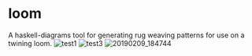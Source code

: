# loom
A haskell-diagrams tool for generating rug weaving patterns for use on a twining loom.
![test1](https://user-images.githubusercontent.com/33742833/56004456-78ec1400-5c99-11e9-827b-ecfda055d06d.png)
![test3](https://user-images.githubusercontent.com/33742833/56004457-7a1d4100-5c99-11e9-8bfa-fd376351a03c.png)
![20190209_184744](https://user-images.githubusercontent.com/33742833/56004580-1c3d2900-5c9a-11e9-8403-92a1a56479db.jpg)
